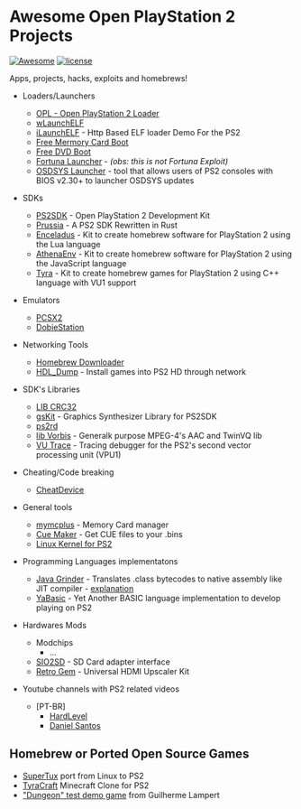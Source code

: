 # Awesome Open PlayStation 2 Projects

[![Awesome](https://awesome.re/badge.svg)](https://awesome.re)
[![license](https://img.shields.io/github/license/terremoth/awesome-ps2.svg)](/LICENSE)

Apps, projects, hacks, exploits and homebrews!

- Loaders/Launchers
  - [OPL - Open PlayStation 2 Loader](https://github.com/ps2homebrew/Open-PS2-Loader/)
  - [wLaunchELF](https://github.com/ps2homebrew/wLaunchELF)
  - [iLaunchELF](https://github.com/Based-Skid/iLaunchELF) - Http Based ELF loader Demo For the PS2
  - [Free Mermory Card Boot](https://github.com/TnA-Plastic/FreeMcBoot)
  - [Free DVD Boot](https://github.com/CTurt/FreeDVDBoot) 
  - [Fortuna Launcher](https://github.com/Veritas83/PS2_FORTUNA_Launcher) - _(obs: this is not Fortuna Exploit)_
  - [OSDSYS Launcher](https://github.com/HowlingWolfHWC/OSDSYS-Launcher) - tool that allows users of PS2 consoles with BIOS v2.30+ to launcher OSDSYS updates

- SDKs
  - [PS2SDK](https://github.com/ps2dev/ps2sdk) - Open PlayStation 2 Development Kit
  - [Prussia](https://github.com/Ravenslofty/prussia) - A PS2 SDK Rewritten in Rust 
  - [Enceladus](https://github.com/DanielSant0s/Enceladus) - Kit to create homebrew software for PlayStation 2 using the Lua language
  - [AthenaEnv](https://github.com/DanielSant0s/AthenaEnv) - Kit to create homebrew software for PlayStation 2 using the JavaScript language
  - [Tyra](https://github.com/h4570/tyra/) - Kit to create homebrew games for PlayStation 2 using C++ language with VU1 support

- Emulators
  - [PCSX2](https://github.com/PCSX2/pcsx2)
  - [DobieStation](https://github.com/PSI-Rockin/DobieStation)

- Networking Tools
  - [Homebrew Downloader](https://github.com/Veritas83/VTSPS2-HBDL)
  - [HDL_Dump](https://github.com/ps2homebrew/hdl-dump) - Install games into PS2 HD through network

- SDK's Libraries
  - [LIB CRC32](https://github.com/Veritas83/VTSPS2-CRC32)
  - [gsKit](https://github.com/ps2dev/gsKit) - Graphics Synthesizer Library for PS2SDK
  - [ps2rd](https://github.com/mlafeldt/ps2rd)
  - [lib Vorbis](https://github.com/citronalco/ps2-libvorbis) - Generalk purpose MPEG-4's AAC and TwinVQ lib
  - [VU Trace](https://github.com/chaoticgd/vutrace) - Tracing debugger for the PS2's second vector processing unit (VPU1)

- Cheating/Code breaking
  - [CheatDevice](https://github.com/root670/CheatDevicePS2)

- General tools
  - [mymcplus](https://github.com/thestr4ng3r/mymcplus) - Memory Card manager
  - [Cue Maker](https://github.com/tralph3/Cue-Maker) - Get CUE files to your .bins
  - [Linux Kernel for PS2](https://github.com/frno7/linux) 

- Programming Languages implementatons
  - [Java Grinder](https://github.com/mikeakohn/playstation2_demo) - Translates .class bytecodes to native assembly like JIT compiler - [explanation](http://www.mikekohn.net/micro/playstation2_java.php)
  - [YaBasic](http://www.yabasic.de/download.html) - Yet Another BASIC language implementation to develop playing on PS2

- Hardwares Mods
  - Modchips
    - ...
  - [SIO2SD](https://www.psx-place.com/threads/sio2sd-sd-card-adapter-and-sd-driver-for-the-ps2-sio2-interface.29210/) - SD Card adapter interface
  - [Retro Gem](https://www.pixelfx.co/product-page/retro-gem-universal-hdmi-upscaler-kit) - Universal HDMI Upscaler Kit
  
- Youtube channels with PS2 related videos
  - \[PT-BR\]
    - [HardLevel](https://www.youtube.com/channel/UCFUTYcj_6fwrw207-YAghLA)
    - [Daniel Santos](https://www.youtube.com/channel/UCIDx5TuDp-1IRTRr5l5JSdw)
    
## Homebrew or Ported Open Source Games
- [SuperTux](https://github.com/headshot2017/supertux-ps2) port from Linux to PS2
- [TyraCraft](https://github.com/Wellinator/tyracraft) Minecraft Clone for PS2
- ["Dungeon" test demo game](https://bitbucket.org/glampert/ps2dev-tests/src/master/) from Guilherme Lampert

